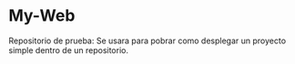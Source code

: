 # My-Web
Repositorio de prueba: Se usara para pobrar como desplegar un proyecto simple dentro de un repositorio.
